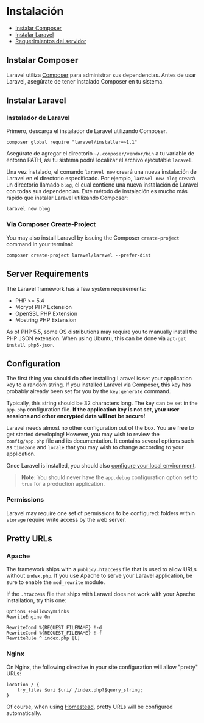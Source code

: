 # Instalación

- [Instalar Composer](#install-composer)
- [Instalar Laravel](#install-laravel)
- [Requerimientos del servidor](#server-requirements)

<a name="install-composer"></a>
## Instalar Composer

Laravel utiliza [Composer](http://getcomposer.org) para administrar sus dependencias. Antes de usar Laravel, asegúrate de tener instalado Composer en tu sistema.

<a name="install-laravel"></a>
## Instalar Laravel

### Instalador de Laravel

Primero, descarga el instalador de Laravel utilizando Composer.

	composer global require "laravel/installer=~1.1"

Asegúrate de agregar el directorio `~/.composer/vendor/bin` a tu variable de entorno PATH, así tu sistema podrá localizar el archivo ejecutable `laravel`.

Una vez instalado, el comando `laravel new` creará una nueva instalación de Laravel en el directorio especificado. Por ejemplo, `laravel new blog` creará un directorio llamado `blog`, el cual contiene una nueva instalación de Laravel con todas sus dependencias. Este método de instalación es mucho más rápido que instalar Laravel utilizando Composer:

	laravel new blog

### Via Composer Create-Project

You may also install Laravel by issuing the Composer `create-project` command in your terminal:

	composer create-project laravel/laravel --prefer-dist

<a name="server-requirements"></a>
## Server Requirements

The Laravel framework has a few system requirements:

- PHP >= 5.4
- Mcrypt PHP Extension
- OpenSSL PHP Extension
- Mbstring PHP Extension

As of PHP 5.5, some OS distributions may require you to manually install the PHP JSON extension. When using Ubuntu, this can be done via `apt-get install php5-json`.

<a name="configuration"></a>
## Configuration

The first thing you should do after installing Laravel is set your application key to a random string. If you installed Laravel via Composer, this key has probably already been set for you by the `key:generate` command.

Typically, this string should be 32 characters long. The key can be set in the `app.php` configuration file. **If the application key is not set, your user sessions and other encrypted data will not be secure!**

Laravel needs almost no other configuration out of the box. You are free to get started developing! However, you may wish to review the `config/app.php` file and its documentation. It contains several options such as `timezone` and `locale` that you may wish to change according to your application.

Once Laravel is installed, you should also [configure your local environment](/5.0/configuration#environment-configuration).

> **Note:** You should never have the `app.debug` configuration option set to `true` for a production application.

<a name="permissions"></a>
### Permissions

Laravel may require one set of permissions to be configured: folders within `storage` require write access by the web server.

<a name="pretty-urls"></a>
## Pretty URLs

### Apache

The framework ships with a `public/.htaccess` file that is used to allow URLs without `index.php`. If you use Apache to serve your Laravel application, be sure to enable the `mod_rewrite` module.

If the `.htaccess` file that ships with Laravel does not work with your Apache installation, try this one:

	Options +FollowSymLinks
	RewriteEngine On

	RewriteCond %{REQUEST_FILENAME} !-d
	RewriteCond %{REQUEST_FILENAME} !-f
	RewriteRule ^ index.php [L]

### Nginx

On Nginx, the following directive in your site configuration will allow "pretty" URLs:

    location / {
        try_files $uri $uri/ /index.php?$query_string;
    }

Of course, when using [Homestead](/5.0/homestead), pretty URLs will be configured automatically.
